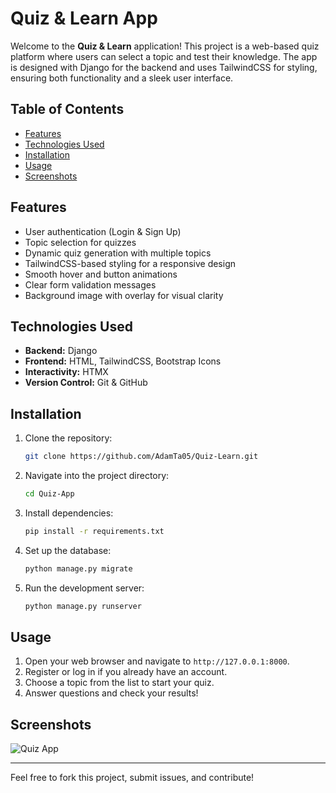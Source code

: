 # Quiz & Learn App

Welcome to the **Quiz & Learn** application! This project is a web-based quiz platform where users can select a topic and test their knowledge. The app is designed with Django for the backend and uses TailwindCSS for styling, ensuring both functionality and a sleek user interface.

## Table of Contents

- [Features](#features)
- [Technologies Used](#technologies-used)
- [Installation](#installation)
- [Usage](#usage)
- [Screenshots](#screenshots)

## Features

- User authentication (Login & Sign Up)
- Topic selection for quizzes
- Dynamic quiz generation with multiple topics
- TailwindCSS-based styling for a responsive design
- Smooth hover and button animations
- Clear form validation messages
- Background image with overlay for visual clarity

## Technologies Used

- **Backend:** Django
- **Frontend:** HTML, TailwindCSS, Bootstrap Icons
- **Interactivity:** HTMX
- **Version Control:** Git & GitHub

## Installation

1. Clone the repository:
    ```bash
    git clone https://github.com/AdamTa05/Quiz-Learn.git
    ```
2. Navigate into the project directory:
    ```bash
    cd Quiz-App
    ```
3. Install dependencies:
    ```bash
    pip install -r requirements.txt
    ```
4. Set up the database:
    ```bash
    python manage.py migrate
    ```
5. Run the development server:
    ```bash
    python manage.py runserver
    ```

## Usage

1. Open your web browser and navigate to `http://127.0.0.1:8000`.
2. Register or log in if you already have an account.
3. Choose a topic from the list to start your quiz.
4. Answer questions and check your results!

## Screenshots

![Quiz App](./static./images./Quiz-Screenshot.jpeg)

---

Feel free to fork this project, submit issues, and contribute!

